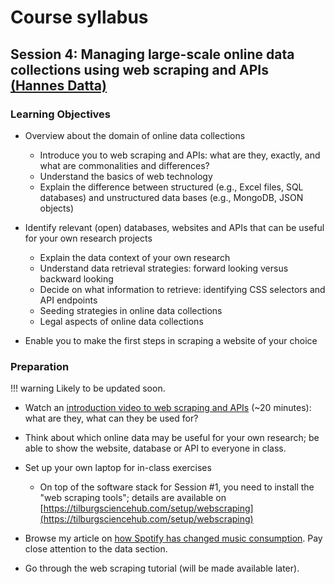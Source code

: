 # Course syllabus

## Session 4: Managing large-scale online data collections using web scraping and APIs [(Hannes Datta)](about.md#hannes-datta)

### Learning Objectives

-	Overview about the domain of online data collections
    -	Introduce you to web scraping and APIs: what are they, exactly, and what are commonalities and differences?
    -	Understand the basics of web technology
    -	Explain the difference between structured (e.g., Excel files, SQL databases) and unstructured data bases (e.g., MongoDB, JSON objects)

-	Identify relevant (open) databases, websites and APIs that can be useful for your own research projects
    -	Explain the data context of your own research
  	- Understand data retrieval strategies: forward looking versus backward looking
    -	Decide on what information to retrieve: identifying CSS selectors and API endpoints
    -	Seeding strategies in online data collections
    -	Legal aspects of online data collections

-	Enable you to make the first steps in scraping a website of your choice

### Preparation

!!! warning
    Likely to be updated soon.

- Watch an [introduction video to web scraping and APIs](https://tiu.nu/scraping-video) (~20 minutes): what are they, what can they be used for?

-	Think about which online data may be useful for your own research; be able to show the website, database or API to everyone in class.

- Set up your own laptop for in-class exercises
    - On top of the software stack for Session #1, you need to install the "web scraping tools"; details are available on [https://tilburgsciencehub.com/setup/webscraping](https://tilburgsciencehub.com/setup/webscraping)

- Browse my article on [how Spotify has changed music consumption](https://tiu.nu/spotify). Pay close attention to the data section.

- Go through the web scraping tutorial (will be made available later).
